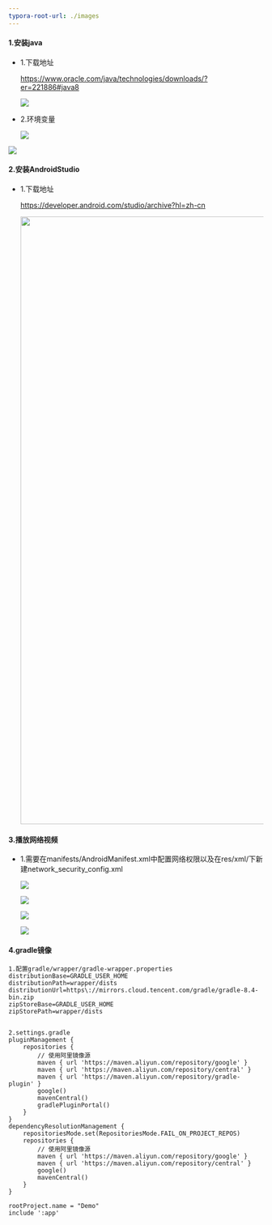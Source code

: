 ```yaml
---
typora-root-url: ./images
---
```


#### 1.安装java

- 1.下载地址

  https://www.oracle.com/java/technologies/downloads/?er=221886#java8

  ![](/02.png)

- 2.环境变量

  ![](/04.png)

![](/03.png)

#### 2.安装AndroidStudio

- 1.下载地址

  https://developer.android.com/studio/archive?hl=zh-cn

  <img src=".\01.png" style="width:1200px;" />

#### 3.播放网络视频

- 1.需要在manifests/AndroidManifest.xml中配置网络权限以及在res/xml/下新建network_security_config.xml

  ![](/05.png)

  ![](/06.png)

  ![](/07.png)

  ![](/08.png)

#### 4.gradle镜像

```
1.配置gradle/wrapper/gradle-wrapper.properties
distributionBase=GRADLE_USER_HOME
distributionPath=wrapper/dists
distributionUrl=https\://mirrors.cloud.tencent.com/gradle/gradle-8.4-bin.zip
zipStoreBase=GRADLE_USER_HOME
zipStorePath=wrapper/dists


2.settings.gradle
pluginManagement {
    repositories {
        // 使用阿里镜像源
        maven { url 'https://maven.aliyun.com/repository/google' }
        maven { url 'https://maven.aliyun.com/repository/central' }
        maven { url 'https://maven.aliyun.com/repository/gradle-plugin' }
        google()
        mavenCentral()
        gradlePluginPortal()
    }
}
dependencyResolutionManagement {
    repositoriesMode.set(RepositoriesMode.FAIL_ON_PROJECT_REPOS)
    repositories {
        // 使用阿里镜像源
        maven { url 'https://maven.aliyun.com/repository/google' }
        maven { url 'https://maven.aliyun.com/repository/central' }
        google()
        mavenCentral()
    }
}

rootProject.name = "Demo"
include ':app'


```

